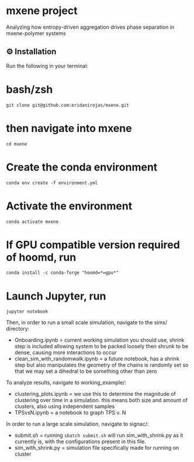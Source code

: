 # mxene project
Analyzing how entropy-driven aggregation drives phase separation in mxene-polymer systems

## ⚙️ Installation

Run the following in your terminal:

# bash/zsh
`git clone git@github.com:eridanirojas/mxene.git`

# then navigate into mxene
`cd mxene`

# Create the conda environment
`conda env create -f environment.yml`

# Activate the environment
`conda activate mxene`

# If GPU compatible version required of hoomd, run
`conda install -c conda-forge "hoomd=*=gpu*"`

# Launch Jupyter, run

`jupyter notebook`


Then, in order to run a small scale simulation, navigate to the sims/ directory:

- Onboarding.ipynb = current working simulation you should use, shrink step is included allowing system to be packed loosely then shrunk to be dense, causing more interactions to occur
- clean_sim_with_randomwalk.ipynb = a future notebook, has a shrink step but also manipulates the geometry of the chains is randomly set so that we may set a dihedral to be something other than zero

To analyze results, navigate to working_example/:

- clustering_plots.ipynb = we use this to determine the magnitude of clustering over time in a simulation. this means both size and amount of clusters, also using independent samples
- TPSvsN.ipynb = a notebook to graph TPS v. N

In order to run a large scale simulation, navigate to signac/:

- submit.sh = running `sbatch submit.sh` will run sim_with_shrink.py as it currently is, with the configurations present in this file.
- sim_with_shrink.py = simulation file specifically made for running on cluster
